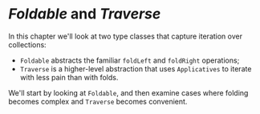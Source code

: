 # *Foldable* and *Traverse*

In this chapter we'll look at two type classes
that capture iteration over collections:

  - `Foldable` abstracts the familiar `foldLeft` and `foldRight` operations;
  - `Traverse` is a higher-level abstraction
    that uses `Applicatives` to iterate with less pain than with folds.

We'll start by looking at `Foldable`,
and then examine cases where folding becomes complex
and `Traverse` becomes convenient.
